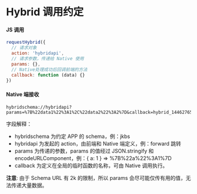 # Hybrid 调用约定

#### JS 调用
```javascript
requestHybrid({
  // 请求对象
  action: 'hybridapi',
  // 请求参数，传递给 Native 使用
  params: {},
  // Native处理成功后回调前端的方法
  callback: function (data) {}
})
```
#### Native 端接收
```
hybridschema://hybridapi?params=%7B%22data1%22%3A1%2C%22data2%22%3A2%7D&callback=hybrid_1446276509894
```
字段解释：

* hybridschema 为约定 APP 的 schema，例：jkbs
* hybridapi 为发起的 action，由前端和 Native 端定义，例：forward 跳转
* params 为传递的参数，params 的值经过 JSON.stringify 和 encodeURLComponent，例：{ a: 1 } => %7B%22a%22%3A1%7D
* callback 为定义在全局的临时函数的名称，可由 Native 调用执行。

**注意**: 由于 Schema URL 有 2k 的限制，所以 params 会尽可能仅传有用的值，无法传递大量数据。




